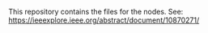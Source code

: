 This repository contains the files for the nodes.
See:
https://ieeexplore.ieee.org/abstract/document/10870271/
